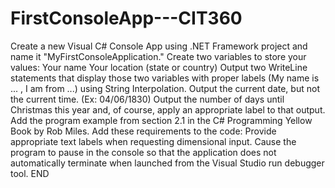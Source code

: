 # FirstConsoleApp---CIT360
Create a new Visual C# Console App using .NET Framework project and name it "MyFirstConsoleApplication."
Create two variables to store your values:
Your name
Your location (state or country)
Output two WriteLine statements that display those two variables with proper labels (My name is ... , I am from ...) using String Interpolation.
Output the current date, but not the current time. (Ex: 04/06/1830)
Output the number of days until Christmas this year and, of course, apply an appropriate label to that output.
Add the program example from section 2.1 in the C# Programming Yellow Book by Rob Miles.
Add these requirements to the code:
Provide appropriate text labels when requesting dimensional input.
Cause the program to pause in the console so that the application does not automatically terminate when launched from the Visual Studio run debugger tool. 
END
